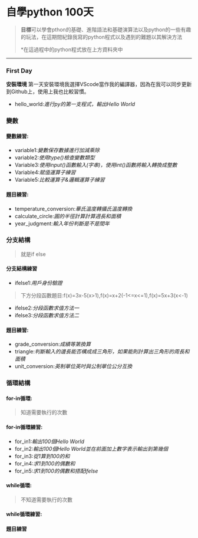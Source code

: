 # 自學python 100天
> **目標**可以學會pthon的基礎、進階語法和基礎演算法以及python的一些有趣的玩法，在這期間紀錄我寫的python程式以及遇到的難題以其解決方法
>
>*在這過程中的python程式放在上方資料夾中
***
### First Day
**安裝環境**
第一天安裝環境我選擇VScode當作我的編譯器，因為在我可以同步更新到Github上，使用上我也比較習慣。
- hello_world:*進行py的第一支程式，輸出Hello World*
### 變數
#### 變數練習:
- variable1:*變數保存數據進行加減乘除*
- variable2:*使用type()檢查變數類型*
- Variable3:*使用input()函數輸入(字串)，使用int()函數將輸入轉換成整數*
- Variable4:*賦值運算子練習*
- Variable5:*比較運算子&邏輯運算子練習*
#### 題目練習:
- temperature_conversion:*華氏溫度轉攝氏溫度轉換*
- calculate_circle:*圓的半徑計算計算週長和面積*
- year_judgment:*輸入年份判斷是不是閏年*
### 分支結構
>就是if else
#### 分支結構練習
- ifelse1:*用戶身份驗證*
>下方分段函數題目:f(x)=3x-5(x>1),f(x)=x+2(-1<=x<=1),f(x)=5x+3(x<-1) 
- ifelse2:*分段函數求值方法一*
- ifelse3:*分段函數求值方法二*
#### 題目練習:
- grade_conversion:*成績等第換算*
- triangle:*判斷輸入的邊長能否構成成三角形，如果能則計算出三角形的周長和面積*
- unit_conversion:*英制單位英吋與公制單位公分互換*
### 循環結構
#### for-in循環:
> 知道需要執行的次數
#### for-in循環練習:
- for_in1:*輸出100個Hello World*
- for_in2:*輸出100個Hello World並在前面加上數字表示輸出到第幾個*
- for_in3:*從1算到100的和*
- for_in4:*求1到100的偶數和*
- for_in5:*求1到100的偶數和搭配ifelse*
#### while循環:
> 不知道需要執行的次數
#### while循環練習:
#### 題目練習
